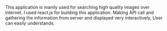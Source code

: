 This application is manily used for searching high quality images over internet.
I used react.js for building this application.
Making API call and gathering the information from server and displayed very interactively, User can easily understands.
